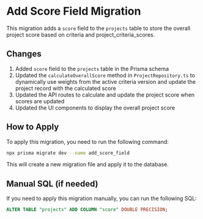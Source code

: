 # Add Score Field Migration

This migration adds a `score` field to the `projects` table to store the overall project score based on criteria and project_criteria_scores.

## Changes

1. Added `score` field to the `projects` table in the Prisma schema
2. Updated the `calculateOverallScore` method in `ProjectRepository.ts` to dynamically use weights from the active criteria version and update the project record with the calculated score
3. Updated the API routes to calculate and update the project score when scores are updated
4. Updated the UI components to display the overall project score

## How to Apply

To apply this migration, you need to run the following command:

```bash
npx prisma migrate dev --name add_score_field
```

This will create a new migration file and apply it to the database.

## Manual SQL (if needed)

If you need to apply this migration manually, you can run the following SQL:

```sql
ALTER TABLE "projects" ADD COLUMN "score" DOUBLE PRECISION;
```
